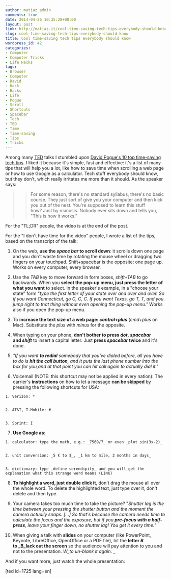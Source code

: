 ```yaml
---
author: matjaz_admin
comments: true
date: 2014-04-26 10:35:28+00:00
layout: post
link: http://matjaz.it/cool-time-saving-tech-tips-everybody-should-know/
slug: cool-time-saving-tech-tips-everybody-should-know
title: Cool time-saving tech tips everybody should know
wordpress_id: 42
categories:
- Computer
- Computer Tricks
- Life Hacks
tags:
- Browser
- Computer
- David
- Hack
- Hacks
- Life
- Pogue
- Scroll
- Shortcuts
- Spacebar
- Tech
- TED
- Time
- Time-saving
- Tips
- Tricks
---
```


Among many [TED](http://www.ted.com) talks I stumbled upon [David Pogue's 10 top time-saving tech tips](http://www.ted.com/talks/david_pogue_10_top_time_saving_tech_tips). I liked it because it's simple, fast and effective: it's a list of many tips that will help you a lot, like how to save time when scrolling a web page or how to use Google as a calculator. Tech stuff everybody should know, but they don't, which really irritates me more than it should. As the speaker says:


<blockquote>

> 
> For some reason, there's no standard syllabus, there's no basic course. They just sort of give you your computer and then kick you out of the nest. You're supposed to learn this stuff how? Just by osmosis. Nobody ever sits down and tells you, "This is how it works."
> 
> 
</blockquote>


For the "TL;DR" people, the video is at the end of the post.

For the "I don't have time for the video" people, I wrote a list of the tips, based on the transcript of the talk:



	
  1. On the web, **use the _space bar_ to scroll down**: it scrolls down one page and you don't waste time by rotating the mouse wheel or dragging two fingers on your touchpad. Shift+spacebar is the opposite: one page up. Works on every computer, every browser.

	
  2. Use the _TAB_ key to move forward in form boxes, _shift+TAB_ to go backwards. When you **select the pop-up menu, just press the letter of what you want** to select. In the speaker's example, in a "choose your state" form "_type the first letter of your state over and over and over. So if you want Connecticut, go _C, C, C_. If you want Texas, go _T, T,_ and you jump right to that thing without even opening the pop-up menu."_ Works also if you open the pop-up menu.

	
  3. To **increase the text size of a web page: _control+plus_** (_cmd+plus_ on Mac). Substitute the _plus_ with _minus_ for the opposite.

	
  4. When typing on your phone, **don't bother to press _dot_, _spacebar_ and _shift_** to insert a capital letter. Just **press _spacebar_ twice** and it's done.

	
  5. _"If you want **to redial** somebody that you've dialed before, all you have to do is **hit the call button**, and it puts the last phone number into the box for you,and at that point you can hit call again to actually dial it."_

	
  6. Voicemail (NOTE: this shortcut may not be applied in every nation): The carrier's **instructions** on how to let a message **can be skipped** by pressing the following shortcuts for USA:

	
    1. Verizon: *

	
    2. AT&T, T-Mobile: #

	
    3. Sprint: I




	
  7. **Use Google as**:

	
    1. calculator: type the math, e.g.: _7569/7_ or even _plot sin(3x-2)_

	
    2. unit conversion: _5 € to $_, _1 km to mile, 3 months in days_

	
    3. dictionary: type _define serendipity_ and you will get the explanation what this strange word means (LINK)




	
  8. **To highlight a word, just double click it**, don't drag the mouse all over the whole word. To delete the highlighted text, just type over it, don't delete and then type.

	
  9. Your camera takes too much time to take the picture? "_Shutter lag is the time between your pressing the shutter button and the moment the camera actually snaps. [...] So that's because the camera needs time to calculate the focus and the exposure, but if you **pre-focus with a half-press**, leave your finger down, no shutter lag! You get it every time._"

	
  10. When giving a talk with **slides** on your computer (like PowerPoint, Keynote, LibreOffice, OpenOffice or a PDF file), hit the **letter _B_ to _B_lack out the screen** so the audience will pay attention to you and not to the presentation. _W_to un-blank it again_. _


And if you want more, just watch the whole presentation:

[ted id=1725 lang=en]
